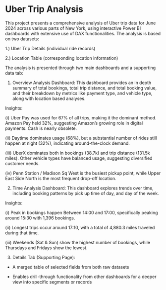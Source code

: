 # Uber Trip Analysis

This project presents a comprehensive analysis of Uber trip data for June 2024 across various parts of New York, using interactive Power BI dashboards with extensive use of DAX functionalities. The analysis is based on two datasets:

1.) Uber Trip Details (individual ride records)

2.) Location Table (corresponding location information)


The analysis is presented through two main dashboards and a supporting data tab:

1. Overview Analysis Dashboard:
This dashboard provides an in depth summary of total bookings, total trip distance, and total booking value, and their breakdown by metrics like payment type, and vehicle type, along with location based analyses.

Insights:

(i) Uber Pay was used for 67% of all trips, making it the dominant method. Amazon Pay held 32%, suggesting Amazon’s growing role in digital payments. Cash is nearly obsolete.

(ii) Daytime dominates usage (68%), but a substantial number of rides still happen at night (32%), indicating around-the-clock demand.

(iii) UberX dominates both in bookings (38.7k) and trip distance (131.5k miles). Other vehicle types have balanced usage, suggesting diversified customer needs.

(iv) Penn Station / Madison Sq West is the busiest pickup point, while Upper East Side North is the most frequent drop-off location.


2. Time Analysis Dashboard:
This dashboard explores trends over time, including booking patterns by pick up time of day, and day of the week.

Insights:

(i) Peak in bookings happen Between 14:00 and 17:00, specifically peaking around 15:30 with 1,396 bookings.

(ii) Longest trips occur around 17:10, with a total of 4,880.3 miles traveled during that time.

(iii) Weekends (Sat & Sun) show the highest number of bookings, while Thursdays and Fridays show the lowest.


3. Details Tab (Supporting Page):

* A merged table of selected fields from both raw datasets

* Enables drill-through functionality from other dashboards for a deeper view into specific segments or records

